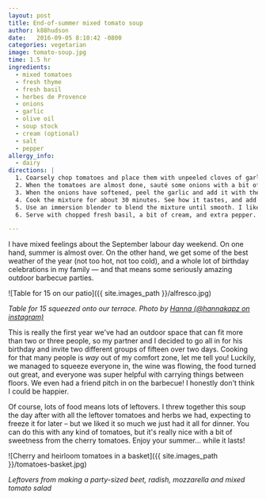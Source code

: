 ```yaml
---
layout: post
title: End-of-summer mixed tomato soup
author: k88hudson
date:   2016-09-05 8:10:42 -0800
categories: vegetarian
image: tomato-soup.jpg
time: 1.5 hr
ingredients:
  - mixed tomatoes
  - fresh thyme
  - fresh basil
  - herbes de Provence
  - onions
  - garlic
  - olive oil
  - soup stock
  - cream (optional)
  - salt
  - pepper
allergy_info:
  - dairy
directions: |
  1. Coarsely chop tomatoes and place them with unpeeled cloves of garlic on a pan. Drizzle with a bit of olive oil and bake at 350F/180C for about an hour.
  2. When the tomatoes are almost done, sauté some onions with a bit of olive oil and herbes de Provence in a large pot.
  3. When the onions have softened, peel the garlic and add it with the tomatoes to the pot. Add fresh thyme and  stock.
  4. Cook the mixture for about 30 minutes. See how it tastes, and add salt and pepper to taste.
  5. Use an immersion blender to blend the mixture until smooth. I like to leave it a bit chunky, but you can strain it if you like.
  6. Serve with chopped fresh basil, a bit of cream, and extra pepper.

---
```


I have mixed feelings about the September labour day weekend. On one hand, summer is almost over. On the other hand, we get some of the best weather of the year (not too hot, not too cold), and a whole lot of birthday celebrations in my family — and that means some seriously amazing outdoor barbecue parties.

![Table for 15 on our patio]({{ site.images_path }}/alfresco.jpg)

*Table for 15 squeezed onto our terrace. Photo by [Hanna (@hannakapz on instagram)](https://www.instagram.com/hannakapz/)*

This is really the first year we've had an outdoor space that can fit more than two or three people, so my partner and I decided to go all in for his birthday and invite two different groups of fifteen over two days. Cooking for that many people is *way* out of my comfort zone, let me tell you! Luckily, we managed to squeeze everyone in, the wine was flowing, the food turned out great, and everyone was super helpful with carrying things between floors. We even had a friend pitch in on the barbecue! I honestly don't think I could be happier.

Of course, lots of food means lots of leftovers. I threw together this soup the day after with all the leftover tomatoes and herbs we had, expecting to freeze it for later – but we liked it so much we just had it all for dinner. You can do this with any kind of tomatoes, but it's really nice with a bit of sweetness from the cherry tomatoes. Enjoy your summer... while it lasts!

![Cherry and heirloom tomatoes in a basket]({{ site.images_path }}/tomatoes-basket.jpg)

*Leftovers from making a party-sized beet, radish, mozzarella and mixed tomato salad*
